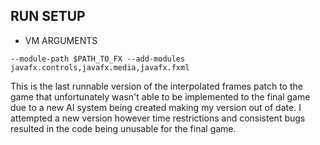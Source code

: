 ## RUN SETUP
* VM ARGUMENTS

```
--module-path $PATH_TO_FX --add-modules javafx.controls,javafx.media,javafx.fxml

```

This is the last runnable version of the interpolated frames patch to the game that unfortunately wasn't able to be implemented to the final game due to a new AI system being created making my version out of date. I attempted a new version however time restrictions and consistent bugs resulted in the code being unusable for the final game.
